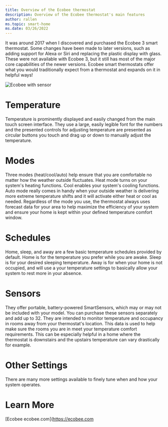 ```yaml
---
title: Overview of the Ecobee thermostat
description: Overview of the Ecobee thermostat's main features
author: rallen
ms.topic: smart-home
ms.date: 03/26/2022
---
```


It was around 2017 when I discovered and purchased the Ecobee 3 smart thermostat.  Some changes have been made to later versions, such as adding support for Alexa or Siri and replacing the plastic display with glass.  These were not available with Ecobee 3, but it still has most of the major core capabilities of the newer versions.  Ecobee smart thermostats offer what you would traditionally expect from a thermostat and expands on it in helpful ways!

![Ecobee with sensor](https://images.ctfassets.net/a3qyhfznts9y/jh6PfQelhmJEWRTG9hVtS/d04e6f5567cfb01ba92698c3275303bc/BestTstatClaim-TomsGuide-CA_2x.png?w=750&h=750&q=80&fm=webp)

# Temperature

Temperature is prominently displayed and easily changed from the main touch screen interface.  They use a large, easily legible font for the numbers and the presented controls for adjusting temperature are presented as circular buttons you touch and drag up or down to manually adjust the temperature.

# Modes

Three modes (heat/cool/auto)  help ensure that you are comfortable no matter how the weather outside fluctuates.  Heat mode turns on your system's heating functions.  Cool enables your system's cooling functions.  Auto mode really comes in handy when your outside weather is delivering more extreme temperature shifts and it will activate either heat or cool as needed.  Regardless of the mode you use, the thermostat always uses forecast data for your area to help maximize the efficiency of your system and ensure your home is kept within your defined temperature comfort window.  

# Schedules

Home, sleep, and away are a few basic temperature schedules provided by default.  Home is for the temperature you prefer while you are awake.  Sleep is for your desired sleeping temperature.  Away is for when your home is not occupied, and will use a your temperature settings to basically allow your system to rest more in your absence.

# Sensors

They offer portable, battery-powered SmartSensors, which may or may not be included with your model.  You can purchase these sensors separately and add up to 32.  They are intended to monitor temperature and occupancy in rooms away from your thermostat's location.  This data is used to help make sure the rooms you are in meet your temperature comfort requirements.  This can be especially helpful in a home where the thermostat is downstairs and the upstairs temperature can vary drastically for example.

# Other Settings

There are many more settings available to finely tune when and how your system operates.

# Learn More

[Ecobee ecobee.com](https://ecobee.com